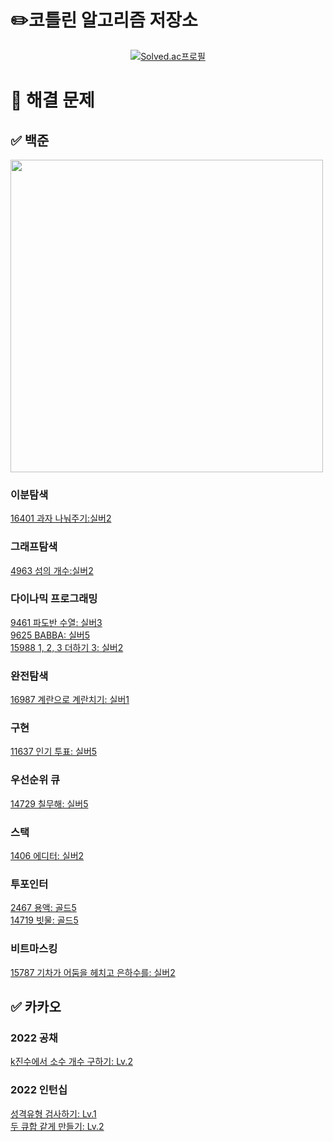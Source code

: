 # ✏️코틀린 알고리즘 저장소
[<div align=center>![Solved.ac프로필](http://mazassumnida.wtf/api/v2/generate_badge?boj=emforhs246)](https://solved.ac/emforhs246)</div>


# 📖 해결 문제
## ✅ 백준
<img src="https://user-images.githubusercontent.com/39405316/194695477-aab47732-394f-458b-8c72-ad444d094a29.png" width=500>

### 이분탐색
[16401 과자 나눠주기:실버2](https://www.acmicpc.net/problem/16401)  

### 그래프탐색
[4963 섬의 개수:실버2](https://www.acmicpc.net/problem/4963)  

### 다이나믹 프로그래밍
[9461 파도반 수열: 실버3](https://www.acmicpc.net/problem/9461)  
[9625 BABBA: 실버5](https://www.acmicpc.net/problem/9625)  
[15988 1, 2, 3 더하기 3: 실버2](https://www.acmicpc.net/problem/15988)  

### 완전탐색
[16987 계란으로 계란치기: 실버1](https://www.acmicpc.net/problem/16987)  

### 구현
[11637 인기 투표: 실버5](https://www.acmicpc.net/problem/11637)  

### 우선순위 큐
[14729 칠무해: 실버5](https://www.acmicpc.net/problem/14729)  

### 스택
[1406 에디터: 실버2](https://www.acmicpc.net/problem/1406)  

### 투포인터
[2467 용액: 골드5](https://www.acmicpc.net/problem/2467)  
[14719 빗물: 골드5](https://www.acmicpc.net/problem/14719)

### 비트마스킹
[15787 기차가 어둠을 헤치고 은하수를: 실버2](https://www.acmicpc.net/problem/15787)  

## ✅ 카카오
### 2022 공채
[k진수에서 소수 개수 구하기: Lv.2](https://school.programmers.co.kr/learn/courses/30/lessons/92335)  

### 2022 인턴십
[성격유형 검사하기: Lv.1](https://school.programmers.co.kr/learn/courses/30/lessons/118666)  
[두 큐합 같게 만들기: Lv.2](https://school.programmers.co.kr/learn/courses/30/lessons/118667)

